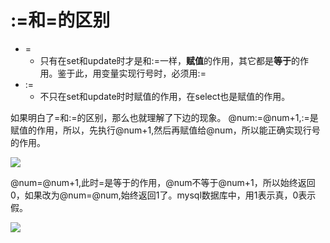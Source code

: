 # :=和=的区别



- =
  - 只有在set和update时才是和:=一样，**赋值**的作用，其它都是**等于**的作用。鉴于此，用变量实现行号时，必须用:=
- :=
  - 不只在set和update时时赋值的作用，在select也是赋值的作用。

如果明白了=和:=的区别，那么也就理解了下边的现象。
@num:=@num+1,:=是赋值的作用，所以，先执行@num+1,然后再赋值给@num，所以能正确实现行号的作用。

![](https://img2020.cnblogs.com/blog/2005355/202008/2005355-20200801002053600-268237911.jpg)


@num=@num+1,此时=是等于的作用，@num不等于@num+1，所以始终返回0，如果改为@num=@num,始终返回1了。mysql数据库中，用1表示真，0表示假。

![](https://img2020.cnblogs.com/blog/2005355/202008/2005355-20200801002108386-125308005.jpg)